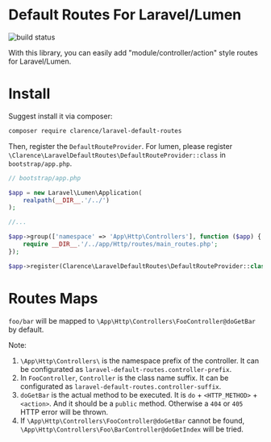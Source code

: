 # Default Routes For Laravel/Lumen

![build status](https://travis-ci.org/Clarence-pan/laravel-default-routes.svg)

With this library, you can easily add "module/controller/action" style routes for Laravel/Lumen.

# Install

Suggest install it via composer:

```sh
composer require clarence/laravel-default-routes
```

Then, register the `DefaultRouteProvider`. For lumen, please register `\Clarence\LaravelDefaultRoutes\DefaultRouteProvider::class` in `bootstrap/app.php`.

```php
// bootstrap/app.php

$app = new Laravel\Lumen\Application(
    realpath(__DIR__.'/../')
);

//...

$app->group(['namespace' => 'App\Http\Controllers'], function ($app) {
    require __DIR__.'/../app/Http/routes/main_routes.php';
});

$app->register(Clarence\LaravelDefaultRoutes\DefaultRouteProvider::class); // add: register default routes below registered all your own routes

```
 
 
# Routes Maps

`foo/bar` will be mapped to `\App\Http\Controllers\FooController@doGetBar` by default. 

Note:

1. `\App\Http\Controllers\` is the namespace prefix of the controller. It can be configurated as `laravel-default-routes.controller-prefix`.
2. In `FooController`, `Controller` is the class name suffix. It can be configurated as `laravel-default-routes.controller-suffix`.
3. `doGetBar` is the actual method to be executed. It is `do` + `<HTTP_METHOD>` + `<action>`. And it should be a `public` method. Otherwise a `404` or `405` HTTP error will be thrown. 
4. If `\App\Http\Controllers\FooController@doGetBar` cannot be found, `\App\Http\Controllers\Foo\BarController@doGetIndex` will be tried.


